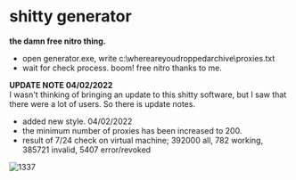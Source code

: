 # shitty generator
**the damn free nitro thing.**

- open generator.exe, write c:\whereareyoudroppedarchive\proxies.txt
- wait for check process. boom! free nitro thanks to me.

**UPDATE NOTE 04/02/2022**
‏‏‏‏‏‏‏‏   ‏‏‏‏‏‏‏‏   
I wasn't thinking of bringing an update to this shitty software, but I saw that there were a lot of users. So there is update notes.
‏‏‏‏‏‏‏‏   ‏‏‏‏‏‏‏‏   
- added new style. 04/02/2022
- the minimum number of proxies has been increased to 200.
- result of 7/24 check on virtual machine; 392000 all, 782 working, 385721 invalid, 5407 error/revoked

![1337](https://user-images.githubusercontent.com/89994539/152552600-ed00f966-3fbf-4d4f-9bef-236be2bda36b.png)
